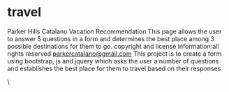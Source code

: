 # travel
Parker Hills Catalano
Vacation Recommendation
This page allows the user to answer 5 questions in a form and determines the best place among 3 possible destinations for them to go.
copyright and license information:all rights reserved parkercatalano@gmail.com
This project is to create a form using bootstrap, js and jquery which asks the user a number of questions and establishes the best place for them to travel based on their responses

\\
